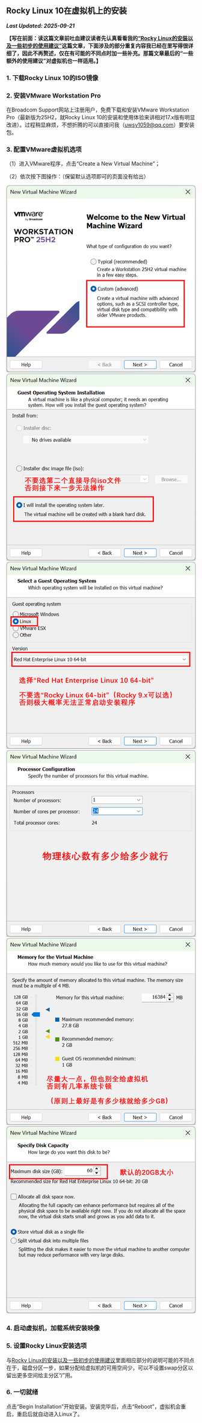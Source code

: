 ## Rocky Linux 10在虚拟机上的安装

***Last Updated: 2025-09-21***

**【写在前面：读这篇文章前吐血建议读者先认真看看我的[“Rocky Linux的安装以及一些初步的使用建议”](/linux/rocky/installation/)这篇文章，下面涉及的部分重复内容我已经在里写得很详细了，因此不再赘述，仅在有可能的不同点时加一些补充。那篇文章最后的“一些额外的使用建议”对虚拟机也一样适用。】**

### 1. 下载Rocky Linux 10的ISO镜像


### 2. 安装VMware Workstation Pro

在Broadcom Support网站上注册用户，免费下载和安装VMware Workstation Pro（最新版为25H2，就Rocky Linux 10的安装和使用体验来讲相对17.x版有明显改进）。过程稍显麻烦，不想折腾的可以直接问我（uwsy1059@qq.com）要安装包。

### 3. 配置VMware虚拟机选项

（1）进入VMware程序，点击“Create a New Virtual Machine”；

（2）依次按下图操作：（保留默认选项即可的页面没有给出）

![vmware](/linux/rocky/vmware_installation/1.png)
![vmware](/linux/rocky/vmware_installation/2.png)
![vmware](/linux/rocky/vmware_installation/3.png)
![vmware](/linux/rocky/vmware_installation/4.png)
![vmware](/linux/rocky/vmware_installation/5.png)
![vmware](/linux/rocky/vmware_installation/6.png)

### 4. 启动虚拟机，加载系统安装映像

### 5. 设置Rocky Linux安装选项

与[Rocky Linux的安装以及一些初步的使用建议](/linux/rocky/installation/)里面相应部分的说明可能的不同点在于，磁盘分区一步，如果分配给虚拟机的可用空间少，可以不设置swap分区以留出更多空间给主分区“/”用。

### 6. 一切就绪

点击“Begin Installation”开始安装。安装完毕后，点击“Reboot”，虚拟机会重启，重启后就自动进入Linux了。


